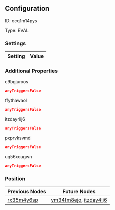 # <nil>
## Configuration
ID:  ocq1m14pys

Type: EVAL 


### Settings
| Setting | Value  |
| :------------------------ | ---------------------------------------- |
 




### Additional Properties
c9bgjurxos
 ```json 
anyTriggersFalse
```


ffythawaol
 ```json 
anyTriggersFalse
```


itzday4ij6
 ```json 
anyTriggersFalse
```


pxprvksvmd
 ```json 
anyTriggersFalse
```


uq56xougwn
 ```json 
anyTriggersFalse
```




### Position
| Previous Nodes | Future Nodes |
| :------------- | ------------ |
| [rx35m4y6sp](./rx35m4y6sp.md) | [vm34fm8ejo](./vm34fm8ejo.md), [itzday4ij6](./itzday4ij6.md) |